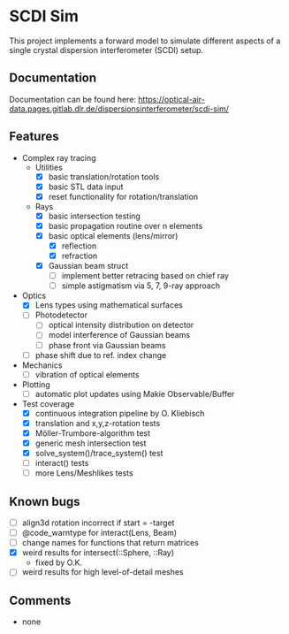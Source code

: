 # SCDI Sim

This project implements a forward model to simulate different aspects of a single crystal dispersion interferometer (SCDI) setup.

## Documentation

Documentation can be found here: https://optical-air-data.pages.gitlab.dlr.de/dispersionsinterferometer/scdi-sim/

## Features 

- Complex ray tracing
    - Utilities
        - [x] basic translation/rotation tools
        - [x] basic STL data input
        - [x] reset functionality for rotation/translation
    - Rays        
        - [x] basic intersection testing
        - [x] basic propagation routine over n elements
        - [x] basic optical elements (lens/mirror)
            - [x] reflection
            - [x] refraction
        - [x] Gaussian beam struct
            - [ ] implement better retracing based on chief ray
            - [ ] simple astigmatism via 5, 7, 9-ray approach
- Optics
    - [x] Lens types using mathematical surfaces
    - [ ] Photodetector
        - [ ] optical intensity distribution on detector
        - [ ] model interference of Gaussian beams
        - [ ] phase front via Gaussian beams
    - [ ] phase shift due to ref. index change
- Mechanics
    - [ ] vibration of optical elements
- Plotting
    - [ ] automatic plot updates using Makie Observable/Buffer
- Test coverage
    - [x] continuous integration pipeline by O. Kliebisch
    - [x] translation and x,y,z-rotation tests
    - [x] Möller-Trumbore-algorithm test
    - [x] generic mesh intersection test
    - [x] solve_system()/trace_system() test
    - [ ] interact() tests 
    - [ ] more Lens/Meshlikes tests

## Known bugs

- [ ] align3d rotation incorrect if start = -target
- [ ] @code_warntype for interact(Lens, Beam)
- [ ] change names for functions that return matrices
- [x] weird results for intersect(::Sphere, ::Ray)
    - fixed by O.K.
- [ ] weird results for high level-of-detail meshes

## Comments

- none
